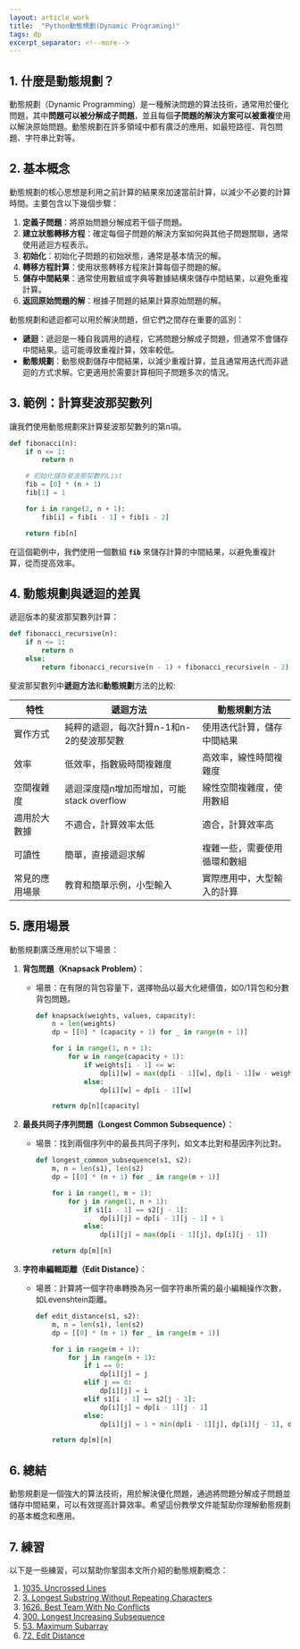 ```yaml
---
layout: article_work
title:  "Python動態規劃(Dynamic Programing)"
tags: dp
excerpt_separator: <!--more-->
---
```


## 1. **什麼是動態規劃？**

動態規劃（Dynamic Programming）是一種解決問題的算法技術，通常用於優化問題，其中**問題可以被分解成子問題**，並且每個**子問題的解決方案可以被重複**使用以解決原始問題。動態規劃在許多領域中都有廣泛的應用，如最短路徑、背包問題、字符串比對等。
<!--more-->
## 2. **基本概念**

動態規劃的核心思想是利用之前計算的結果來加速當前計算，以減少不必要的計算時間。主要包含以下幾個步驟：

1. **定義子問題**：將原始問題分解成若干個子問題。
2. **建立狀態轉移方程**：確定每個子問題的解決方案如何與其他子問題關聯，通常使用遞迴方程表示。
3. **初始化**：初始化子問題的初始狀態，通常是基本情況的解。
4. **轉移方程計算**：使用狀態轉移方程來計算每個子問題的解。
5. **儲存中間結果**：通常使用數組或字典等數據結構來儲存中間結果，以避免重複計算。
6. **返回原始問題的解**：根據子問題的結果計算原始問題的解。

動態規劃和遞迴都可以用於解決問題，但它們之間存在重要的區別：

- **遞迴**：遞迴是一種自我調用的過程，它將問題分解成子問題，但通常不會儲存中間結果。這可能導致重複計算，效率較低。
- **動態規劃**：動態規劃儲存中間結果，以減少重複計算，並且通常用迭代而非遞迴的方式求解。它更適用於需要計算相同子問題多次的情況。

## 3. **範例：計算斐波那契數列**

讓我們使用動態規劃來計算斐波那契數列的第n項。

```python
def fibonacci(n):
    if n <= 1:
        return n

    # 初始化儲存斐波那契數的List
    fib = [0] * (n + 1)
    fib[1] = 1

    for i in range(2, n + 1):
        fib[i] = fib[i - 1] + fib[i - 2]

    return fib[n]
```

在這個範例中，我們使用一個數組 **`fib`** 來儲存計算的中間結果，以避免重複計算，從而提高效率。

## 4. **動態規劃與遞迴的差異**

遞迴版本的斐波那契數列計算：

```python
def fibonacci_recursive(n):
    if n <= 1:
        return n
    else:
        return fibonacci_recursive(n - 1) + fibonacci_recursive(n - 2)
```

斐波那契數列中**遞迴方法**和**動態規劃**方法的比較:

| 特性 | 遞迴方法 | 動態規劃方法 |
| --- | --- | --- |
| 實作方式 | 純粹的遞迴，每次計算n-1和n-2的斐波那契數 | 使用迭代計算，儲存中間結果 |
| 效率 | 低效率，指數級時間複雜度 | 高效率，線性時間複雜度 |
| 空間複雜度 | 遞迴深度隨n增加而增加，可能stack overflow | 線性空間複雜度，使用數組 |
| 適用於大數據 | 不適合，計算效率太低 | 適合，計算效率高 |
| 可讀性 | 簡單，直接遞迴求解 | 複雜一些，需要使用循環和數組 |
| 常見的應用場景 | 教育和簡單示例，小型輸入 | 實際應用中，大型輸入的計算 |

## 5. **應用場景**

動態規劃廣泛應用於以下場景：

1. **背包問題（Knapsack Problem）**：
    - 場景：在有限的背包容量下，選擇物品以最大化總價值，如0/1背包和分數背包問題。
        
        ```python
        def knapsack(weights, values, capacity):
            n = len(weights)
            dp = [[0] * (capacity + 1) for _ in range(n + 1)]
        
            for i in range(1, n + 1):
                for w in range(capacity + 1):
                    if weights[i - 1] <= w:
                        dp[i][w] = max(dp[i - 1][w], dp[i - 1][w - weights[i - 1]] + values[i - 1])
                    else:
                        dp[i][w] = dp[i - 1][w]
        
            return dp[n][capacity]
        ```
        
2. **最長共同子序列問題（Longest Common Subsequence）**：
    - 場景：找到兩個序列中的最長共同子序列，如文本比對和基因序列比對。
        
        ```python
        def longest_common_subsequence(s1, s2):
            m, n = len(s1), len(s2)
            dp = [[0] * (n + 1) for _ in range(m + 1)]
        
            for i in range(1, m + 1):
                for j in range(1, n + 1):
                    if s1[i - 1] == s2[j - 1]:
                        dp[i][j] = dp[i - 1][j - 1] + 1
                    else:
                        dp[i][j] = max(dp[i - 1][j], dp[i][j - 1])
        
            return dp[m][n]
        ```
        
3. **字符串編輯距離（Edit Distance）**：
    - 場景：計算將一個字符串轉換為另一個字符串所需的最小編輯操作次數，如Levenshtein距離。
        
        ```python
        def edit_distance(s1, s2):
            m, n = len(s1), len(s2)
            dp = [[0] * (n + 1) for _ in range(m + 1)]
        
            for i in range(m + 1):
                for j in range(n + 1):
                    if i == 0:
                        dp[i][j] = j
                    elif j == 0:
                        dp[i][j] = i
                    elif s1[i - 1] == s2[j - 1]:
                        dp[i][j] = dp[i - 1][j - 1]
                    else:
                        dp[i][j] = 1 + min(dp[i - 1][j], dp[i][j - 1], dp[i - 1][j - 1])
        
            return dp[m][n]
        ```
        

## 6. **總結**

動態規劃是一個強大的算法技術，用於解決優化問題，通過將問題分解成子問題並儲存中間結果，可以有效提高計算效率。希望這份教學文件能幫助你理解動態規劃的基本概念和應用。

## 7. **練習**

以下是一些練習，可以幫助你鞏固本文所介紹的動態規劃概念：

1. [1035. Uncrossed Lines](https://www.catxcoder.com/medium/2023/06/03/1035.-Uncrossed-Lines.html)
2. [3. Longest Substring Without Repeating Characters](https://www.catxcoder.com/medium/2022/02/11/3-Longest-Substring-Without-Repeating-Characters.html)
3. [1626. Best Team With No Conflicts](https://www.catxcoder.com/medium/2023/05/20/1626Best-Team-With-No-Conflicts.html)
4. [300. Longest Increasing Subsequence](https://www.catxcoder.com/medium/2022/02/11/300-Longest-Increasing-Subsequence.html)
5. [53. Maximum Subarray](https://www.catxcoder.com/medium/2022/02/11/53-Maximum-Subarray.html)
6. [72. Edit Distance](https://www.catxcoder.com/hard/2022/02/11/72-edit-distance.html)